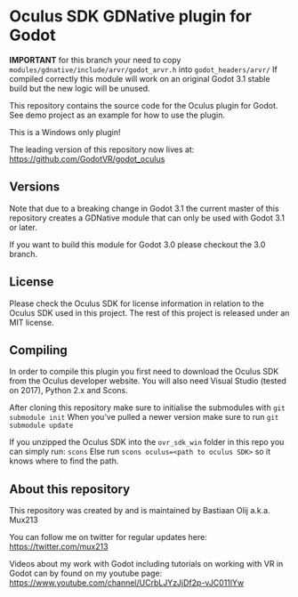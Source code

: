 # Oculus SDK GDNative plugin for Godot

**IMPORTANT** for this branch your need to copy `modules/gdnative/include/arvr/godot_arvr.h` into `godot_headers/arvr/`
If compiled correctly this module will work on an original Godot 3.1 stable build but the new logic will be unused.

This repository contains the source code for the Oculus plugin for Godot.
See demo project as an example for how to use the plugin.

This is a Windows only plugin!

The leading version of this repository now lives at:
https://github.com/GodotVR/godot_oculus

Versions
--------
Note that due to a breaking change in Godot 3.1 the current master of this repository creates a GDNative module that can only be used with Godot 3.1 or later.

If you want to build this module for Godot 3.0 please checkout the 3.0 branch.

License
-------
Please check the Oculus SDK for license information in relation to the Oculus SDK used in this project.
The rest of this project is released under an MIT license.

Compiling
---------
In order to compile this plugin you first need to download the Oculus SDK from the Oculus developer website.
You will also need Visual Studio (tested on 2017), Python 2.x and Scons.

After cloning this repository make sure to initialise the submodules with `git submodule init`
When you've pulled a newer version make sure to run `git submodule update`

If you unzipped the Oculus SDK into the `ovr_sdk_win` folder in this repo you can simply run: `scons`
Else run `scons oculus=<path to oculus SDK>` so it knows where to find the path.

About this repository
---------------------
This repository was created by and is maintained by Bastiaan Olij a.k.a. Mux213

You can follow me on twitter for regular updates here:
https://twitter.com/mux213

Videos about my work with Godot including tutorials on working with VR in Godot can by found on my youtube page:
https://www.youtube.com/channel/UCrbLJYzJjDf2p-vJC011lYw